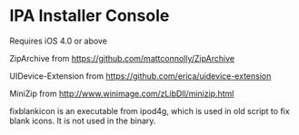 IPA Installer Console
=============
Requires iOS 4.0 or above


ZipArchive from https://github.com/mattconnolly/ZipArchive

UIDevice-Extension from https://github.com/erica/uidevice-extension

MiniZip from http://www.winimage.com/zLibDll/minizip.html


fixblankicon is an executable from ipod4g, which is used in old script to fix blank icons. It is not used in the binary.